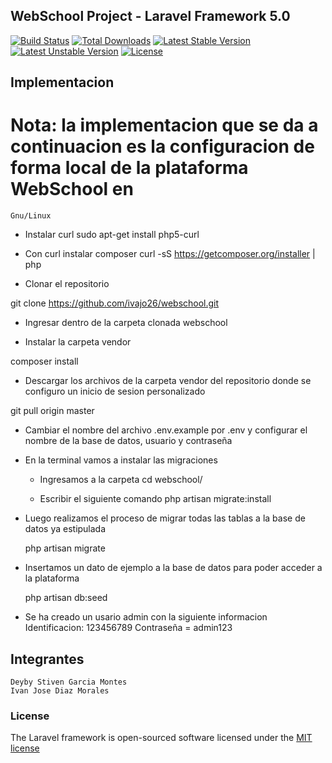 ## WebSchool Project - Laravel Framework 5.0

[![Build Status](https://travis-ci.org/laravel/framework.svg)](https://travis-ci.org/laravel/framework)
[![Total Downloads](https://poser.pugx.org/laravel/framework/downloads.svg)](https://packagist.org/packages/laravel/framework)
[![Latest Stable Version](https://poser.pugx.org/laravel/framework/v/stable.svg)](https://packagist.org/packages/laravel/framework)
[![Latest Unstable Version](https://poser.pugx.org/laravel/framework/v/unstable.svg)](https://packagist.org/packages/laravel/framework)
[![License](https://poser.pugx.org/laravel/framework/license.svg)](https://packagist.org/packages/laravel/framework)

## Implementacion

# Nota: la implementacion que se da a continuacion es la configuracion de forma local de la plataforma WebSchool en 
	Gnu/Linux



- Instalar curl 
	sudo apt-get install php5-curl

- Con curl instalar composer
	curl -sS https://getcomposer.org/installer | php

- Clonar el repositorio

git clone https://github.com/ivajo26/webschool.git

- Ingresar dentro de la carpeta clonada webschool

- Instalar la carpeta vendor

composer install

- Descargar los archivos de la carpeta vendor del repositorio donde se configuro un inicio de sesion personalizado

git pull origin master

- Cambiar el nombre del archivo .env.example por .env y configurar el nombre de la base de datos, usuario y contraseña

- En la terminal vamos a instalar las migraciones 

	- Ingresamos a la carpeta
		cd webschool/

	- Escribir el siguiente comando
		php artisan migrate:install
	
- Luego realizamos el proceso de migrar todas las tablas a la base de datos ya estipulada
	
	php artisan migrate

- Insertamos un dato de ejemplo a la base de datos para poder acceder a la plataforma
	
	php artisan db:seed

- Se ha creado un usario admin con la siguiente informacion
	Identificacion: 123456789
	Contraseña = admin123

## Integrantes 

	Deyby Stiven Garcia Montes
	Ivan Jose Diaz Morales



### License

The Laravel framework is open-sourced software licensed under the [MIT license](http://opensource.org/licenses/MIT)
